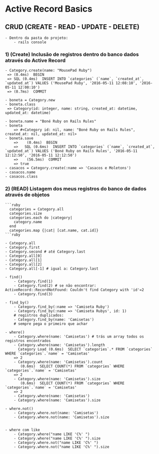 # Active Record Basics

## CRUD (CREATE - READ - UPDATE - DELETE)

	- Dentro da pasta do projeto:
		- rails console 

### 1) (Create) Inclusão de registros dentro do banco dados através do Active Record
	- Category.create(name: "MousePad Ruby")
     => (0.4ms)  BEGIN
     => SQL (0.4ms)  INSERT INTO `categories` (`name`, `created_at`, `updated_at`) VALUES ('MousePad Ruby', '2016-05-11 12:08:10', '2016-05-11 12:08:10')
     => (0.7ms)  COMMIT

    - boneta = Category.new
    - boneta.class
	 => Category(id: integer, name: string, created_at: datetime, updated_at: datetime)
	
	- boneta.name = "Boné Ruby on Rails Rules"
	- boneta
		=> #<Category id: nil, name: "Boné Ruby on Rails Rules", created_at: nil, updated_at: nil>
	- boneta.save
		=>    (0.4ms)  BEGIN
		=>   SQL (0.6ms)  INSERT INTO `categories` (`name`, `created_at`, `updated_at`) VALUES ('Boné Ruby on Rails Rules', '2016-05-11 12:12:50', '2016-05-11 12:12:50')
		=>    (56.5ms)  COMMIT
		=> true
	- casacos = Category.create(:name => 'Casacos e Moletons')
	- casacos.name
	- casacos.class


### 2) (READ) Listagem dos meus registros do banco de dados através de objetos
	```ruby
	  categories = Category.all
	  categories.size
	  categories.each do |category|
		category.name
	  end
	  categories.map {|cat| [cat.name, cat.id]}
	```ruby

	- Category.all
	- Category.first
	- Category.second # até Category.last
	- Category.all[0]
	- Category.all[1]
	- Category.all[2]
	- Category.all[-1] # igual a: Category.last

	- find()
		- Category.find(1)
		- Category.find(2) # se não encontrar: ActiveRecord::RecordNotFound: Couldn't find Category with 'id'=2
		- Category.find(3)

	- find_by()
		- Category.find_by(:name => 'Camiseta Ruby')
		- Category.find_by(:name => 'Camiseta Rubys', id: 1)
		# registros duplicados:
		- Category.find_by(name: 'Camisetas')
		# sempre pega o primeiro que achar

	- where()
		- Category.where(name: 'Camisetas') # trás um array todos os registros encontrados
		- Category.where(name: 'Camisetas').length
		  Category Load (0.6ms)  SELECT `categories`.* FROM `categories` WHERE `categories`.`name` = 'Camisetas'
		=> 2
		- Category.where(name: 'Camisetas').count
		   (0.6ms)  SELECT COUNT(*) FROM `categories` WHERE `categories`.`name` = 'Camisetas'
		=> 2
		- Category.where(name: 'Camisetas').size
		   (0.6ms)  SELECT COUNT(*) FROM `categories` WHERE `categories`.`name` = 'Camisetas'
		=> 2
		- Category.where(name: 'Camisetas')
		- Category.where(name: 'Camisetas').size

	- where.not()
		- Category.where.not(name: 'Camisetas')
		- Category.where.not(name: 'Camisetas').size		


	- where com like
		- Category.where("name LIKE 'C%' ")
		- Category.where("name LIKE 'C%' ").size
		- Category.where.not("name LIKE 'C%' ")
		- Category.where.not("name LIKE 'C%' ").size





